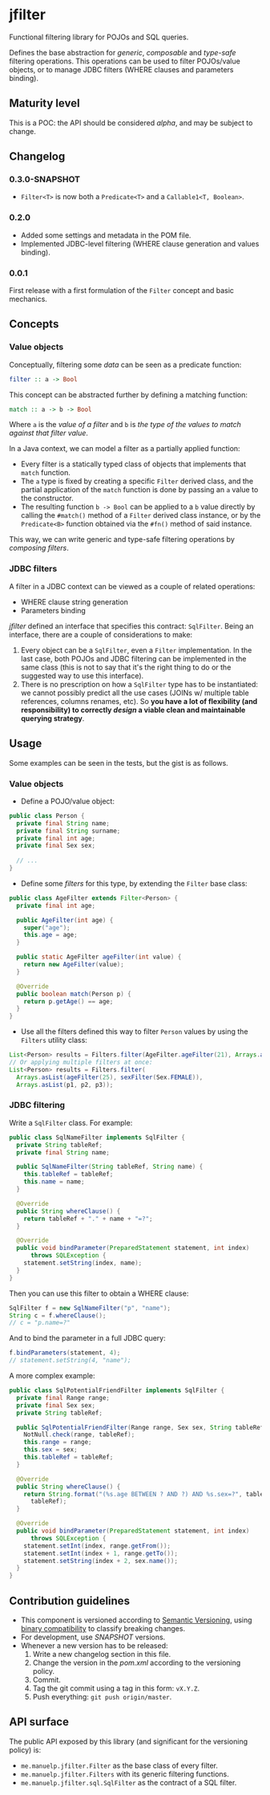 # jfilter

Functional filtering library for POJOs and SQL queries.

Defines the base abstraction for *generic*, *composable* and *type-safe* filtering operations. This operations can be
used to filter POJOs/value objects, or to manage JDBC filters (WHERE clauses and parameters binding).

## Maturity level

This is a POC: the API should be considered *alpha*, and may be subject to change.

## Changelog

### 0.3.0-SNAPSHOT

* `Filter<T>` is now both a `Predicate<T>` and a `Callable1<T, Boolean>`.

### 0.2.0

* Added some settings and metadata in the POM file.
* Implemented JDBC-level filtering (WHERE clause generation and values binding).

### 0.0.1

First release with a first formulation of the `Filter` concept and basic mechanics.

## Concepts

### Value objects

Conceptually, filtering some *data* can be seen as a predicate function:

```haskell
filter :: a -> Bool
```

This concept can be abstracted further by defining a matching function:

```haskell
match :: a -> b -> Bool
```

Where `a` is the *value of a filter* and `b` is *the type of the values to match against that filter value*.

In a Java context, we can model a filter as a partially applied function:

* Every filter is a statically typed class of objects that implements that `match` function.
* The `a` type is fixed by creating a specific `Filter` derived class, and the partial application of the `match` 
  function is done by passing an `a` value to the constructor.
* The resulting function `b -> Bool` can be applied to a `b` value directly by calling the `#match()` method of
  a `Filter` derived class instance, or by the `Predicate<B>` function obtained via the `#fn()` method of said 
  instance.
  
This way, we can write generic and type-safe filtering operations by *composing filters*.

### JDBC filters

A filter in a JDBC context can be viewed as a couple of related operations:

* WHERE clause string generation
* Parameters binding

*jfilter* defined an interface that specifies this contract: `SqlFilter`. Being an interface, there are 
a couple of considerations to make:

1. Every object can be a `SqlFilter`, even a `Filter` implementation. In the last case, both POJOs and JDBC filtering 
   can be implemented in the same class (this is not to say that it's the right thing to do or the suggested way to use 
   this interface).
2. There is no prescription on how a `SqlFilter` type has to be instantiated: we cannot possibly predict all the use
   cases (JOINs w/ multiple table references, columns renames, etc). So **you have a lot of flexibility 
   (and responsibility) to correctly *design* a viable clean and maintainable querying strategy**.

## Usage

Some examples can be seen in the tests, but the gist is as follows.

### Value objects

* Define a POJO/value object:

```java
public class Person {
  private final String name;
  private final String surname;
  private final int age;
  private final Sex sex;
  
  // ...
}
```

* Define some *filters* for this type, by extending the `Filter` base class:

```java
public class AgeFilter extends Filter<Person> {
  private final int age;

  public AgeFilter(int age) {
    super("age");
    this.age = age;
  }

  public static AgeFilter ageFilter(int value) {
    return new AgeFilter(value);
  }

  @Override
  public boolean match(Person p) {
    return p.getAge() == age;
  }
}
```

* Use all the filters defined this way to filter `Person` values by using the `Filters` utility class:

```java
List<Person> results = Filters.filter(AgeFilter.ageFilter(21), Arrays.asList(p1, p2));
// Or applying multiple filters at once:
List<Person> results = Filters.filter(
  Arrays.asList(ageFilter(25), sexFilter(Sex.FEMALE)),
  Arrays.asList(p1, p2, p3));
```

### JDBC filtering

Write a `SqlFilter` class. For example:

```java
public class SqlNameFilter implements SqlFilter {
  private String tableRef;
  private final String name;

  public SqlNameFilter(String tableRef, String name) {
    this.tableRef = tableRef;
    this.name = name;
  }

  @Override
  public String whereClause() {
    return tableRef + "." + name + "=?";
  }

  @Override
  public void bindParameter(PreparedStatement statement, int index)
      throws SQLException {
    statement.setString(index, name);
  }
}
```

Then you can use this filter to obtain a WHERE clause:

```java
SqlFilter f = new SqlNameFilter("p", "name");
String c = f.whereClause();
// c = "p.name=?"
```

And to bind the parameter in a full JDBC query:

```java
f.bindParameters(statement, 4);
// statement.setString(4, "name");
```

A more complex example:

```java
public class SqlPotentialFriendFilter implements SqlFilter {
  private final Range range;
  private final Sex sex;
  private String tableRef;

  public SqlPotentialFriendFilter(Range range, Sex sex, String tableRef) {
    NotNull.check(range, tableRef);
    this.range = range;
    this.sex = sex;
    this.tableRef = tableRef;
  }

  @Override
  public String whereClause() {
    return String.format("(%s.age BETWEEN ? AND ?) AND %s.sex=?", tableRef,
      tableRef);
  }

  @Override
  public void bindParameter(PreparedStatement statement, int index)
      throws SQLException {
    statement.setInt(index, range.getFrom());
    statement.setInt(index + 1, range.getTo());
    statement.setString(index + 2, sex.name());
  }
}
```

## Contribution guidelines

* This component is versioned according to [Semantic Versioning](http://semver.org/),
  using [binary compatibility](https://wiki.eclipse.org/Evolving_Java-based_APIs_2) to classify breaking changes.
* For development, use *SNAPSHOT* versions.
* Whenever a new version has to be released:
    1. Write a new changelog section in this file.
    2. Change the version in the *pom.xml* according to the versioning policy.
    3. Commit.
    3. Tag the git commit using a tag in this form: `vX.Y.Z`.
    4. Push everything: `git push origin/master`.

## API surface

The public API exposed by this library (and significant for the versioning policy) is:

* `me.manuelp.jfilter.Filter` as the base class of every filter.
* `me.manuelp.jfilter.Filters` with its generic filtering functions.
* `me.manuelp.jfilter.sql.SqlFilter` as the contract of a SQL filter.